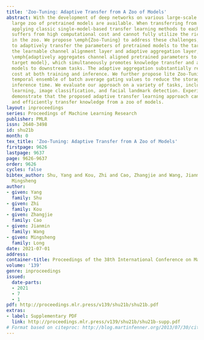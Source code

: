 ```yaml
---
title: 'Zoo-Tuning: Adaptive Transfer from A Zoo of Models'
abstract: With the development of deep networks on various large-scale datasets, a
  large zoo of pretrained models are available. When transferring from a model zoo,
  applying classic single-model-based transfer learning methods to each source model
  suffers from high computational cost and cannot fully utilize the rich knowledge
  in the zoo. We propose \emph{Zoo-Tuning} to address these challenges, which learns
  to adaptively transfer the parameters of pretrained models to the target task. With
  the learnable channel alignment layer and adaptive aggregation layer, Zoo-Tuning
  \emph{adaptively aggregates channel aligned pretrained parameters to derive the
  target model}, which simultaneously promotes knowledge transfer and adapts source
  models to downstream tasks. The adaptive aggregation substantially reduces the computation
  cost at both training and inference. We further propose lite Zoo-Tuning with the
  temporal ensemble of batch average gating values to reduce the storage cost at the
  inference time. We evaluate our approach on a variety of tasks, including reinforcement
  learning, image classification, and facial landmark detection. Experiment results
  demonstrate that the proposed adaptive transfer learning approach can more effectively
  and efficiently transfer knowledge from a zoo of models.
layout: inproceedings
series: Proceedings of Machine Learning Research
publisher: PMLR
issn: 2640-3498
id: shu21b
month: 0
tex_title: 'Zoo-Tuning: Adaptive Transfer from A Zoo of Models'
firstpage: 9626
lastpage: 9637
page: 9626-9637
order: 9626
cycles: false
bibtex_author: Shu, Yang and Kou, Zhi and Cao, Zhangjie and Wang, Jianmin and Long,
  Mingsheng
author:
- given: Yang
  family: Shu
- given: Zhi
  family: Kou
- given: Zhangjie
  family: Cao
- given: Jianmin
  family: Wang
- given: Mingsheng
  family: Long
date: 2021-07-01
address:
container-title: Proceedings of the 38th International Conference on Machine Learning
volume: '139'
genre: inproceedings
issued:
  date-parts:
  - 2021
  - 7
  - 1
pdf: http://proceedings.mlr.press/v139/shu21b/shu21b.pdf
extras:
- label: Supplementary PDF
  link: http://proceedings.mlr.press/v139/shu21b/shu21b-supp.pdf
# Format based on citeproc: http://blog.martinfenner.org/2013/07/30/citeproc-yaml-for-bibliographies/
---
```

